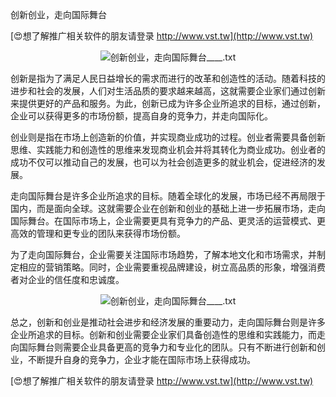 创新创业，走向国际舞台

[😍想了解推广相关软件的朋友请登录 http://www.vst.tw](http://www.vst.tw)

 <center><img src="https://vst.tw/MP4/tuiguang/png/2.png" alt="创新创业，走向国际舞台____.txt"></center>

创新是指为了满足人民日益增长的需求而进行的改革和创造性的活动。随着科技的进步和社会的发展，人们对生活品质的要求越来越高，这就需要企业家们通过创新来提供更好的产品和服务。为此，创新已成为许多企业所追求的目标，通过创新，企业可以获得更多的市场份额，提高自身的竞争力，并走向国际化。

创业则是指在市场上创造新的价值，并实现商业成功的过程。创业者需要具备创新思维、实践能力和创造性的思维来发现商业机会并将其转化为商业成功。创业者的成功不仅可以推动自己的发展，也可以为社会创造更多的就业机会，促进经济的发展。

走向国际舞台是许多企业所追求的目标。随着全球化的发展，市场已经不再局限于国内，而是面向全球。这就需要企业在创新和创业的基础上进一步拓展市场，走向国际舞台。在国际市场上，企业需要更具有竞争力的产品、更灵活的运营模式、更高效的管理和更专业的团队来获得市场份额。

为了走向国际舞台，企业需要关注国际市场趋势，了解本地文化和市场需求，并制定相应的营销策略。同时，企业需要重视品牌建设，树立高品质的形象，增强消费者对企业的信任度和忠诚度。

 <center><img src="https://vst.tw/MP4/tuiguang/png/8.png" alt="创新创业，走向国际舞台____.txt"></center>

总之，创新和创业是推动社会进步和经济发展的重要动力，走向国际舞台则是许多企业所追求的目标。创新和创业需要企业家们具备创造性的思维和实践能力，而走向国际舞台则需要企业具备更高的竞争力和专业化的团队。只有不断进行创新和创业，不断提升自身的竞争力，企业才能在国际市场上获得成功。

[😍想了解推广相关软件的朋友请登录 http://www.vst.tw](http://www.vst.tw)



